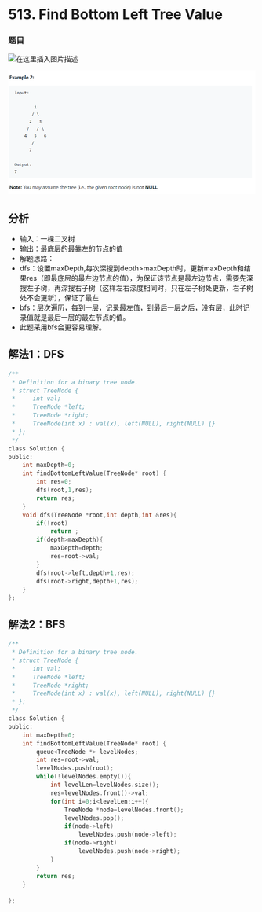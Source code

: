 # 513. Find Bottom Left Tree Value



###  题目



![&#x5728;&#x8FD9;&#x91CC;&#x63D2;&#x5165;&#x56FE;&#x7247;&#x63CF;&#x8FF0;](https://img-blog.csdnimg.cn/20190902211613527.png?x-oss-process=image/watermark,type_ZmFuZ3poZW5naGVpdGk,shadow_10,text_aHR0cHM6Ly9ibG9nLmNzZG4ubmV0L3dlaXhpbl80Mjg4NjgxNw==,size_16,color_FFFFFF,t_70)

![](../.gitbook/assets/tu-pian%20%286%29.png)



## 分析

* 输入：一棵二叉树
* 输出：最底层的最靠左的节点的值
* 解题思路：
* dfs：设置maxDepth,每次深搜到depth&gt;maxDepth时，更新maxDepth和结果res（即最底层的最左边节点的值），为保证该节点是最左边节点，需要先深搜左子树，再深搜右子树（这样左右深度相同时，只在左子树处更新，右子树处不会更新），保证了最左
* bfs：层次遍历，每到一层，记录最左值，到最后一层之后，没有层，此时记录值就是最后一层的最左节点的值。
* 此题采用bfs会更容易理解。

## 解法1：DFS

```c
/**
 * Definition for a binary tree node.
 * struct TreeNode {
 *     int val;
 *     TreeNode *left;
 *     TreeNode *right;
 *     TreeNode(int x) : val(x), left(NULL), right(NULL) {}
 * };
 */
class Solution {
public:
    int maxDepth=0;
    int findBottomLeftValue(TreeNode* root) {
        int res=0;
        dfs(root,1,res);
        return res;
    }
    void dfs(TreeNode *root,int depth,int &res){
        if(!root)
            return ;
        if(depth>maxDepth){
            maxDepth=depth;
            res=root->val;
        }
        dfs(root->left,depth+1,res);
        dfs(root->right,depth+1,res);
    }
};
```

## 解法2：BFS

```c
/**
 * Definition for a binary tree node.
 * struct TreeNode {
 *     int val;
 *     TreeNode *left;
 *     TreeNode *right;
 *     TreeNode(int x) : val(x), left(NULL), right(NULL) {}
 * };
 */
class Solution {
public:
    int maxDepth=0;
    int findBottomLeftValue(TreeNode* root) {
        queue<TreeNode *> levelNodes;
        int res=root->val;
        levelNodes.push(root);
        while(!levelNodes.empty()){
            int levelLen=levelNodes.size();
            res=levelNodes.front()->val;
            for(int i=0;i<levelLen;i++){
                TreeNode *node=levelNodes.front();
                levelNodes.pop();
                if(node->left)
                    levelNodes.push(node->left);
                if(node->right)
                    levelNodes.push(node->right);
            }
        }
        return res;
    }

};
```

